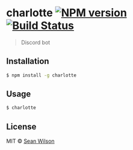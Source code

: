 # charlotte [![NPM version](https://badge.fury.io/js/charlotte.svg)](https://npmjs.org/package/charlotte) [![Build Status](https://travis-ci.org/seanc/charlotte.svg?branch=master)](https://travis-ci.org/seanc/charlotte)

> Discord bot

## Installation

```sh
$ npm install -g charlotte
```

## Usage

```sh
$ charlotte
```

## License

MIT © [Sean Wilson](https://imsean.me)
